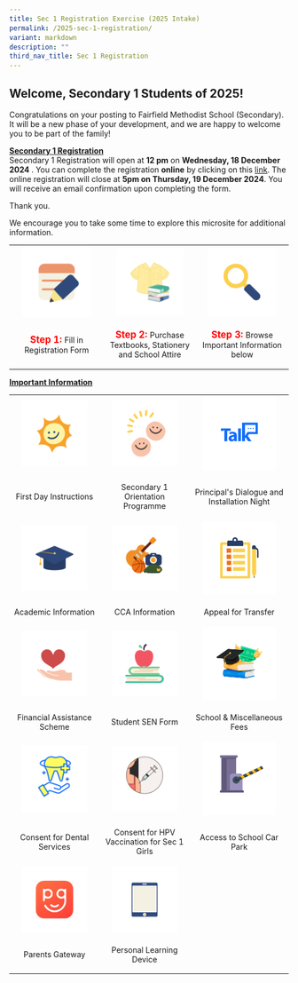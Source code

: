 ```yaml
---
title: Sec 1 Registration Exercise (2025 Intake)
permalink: /2025-sec-1-registration/
variant: markdown
description: ""
third_nav_title: Sec 1 Registration
---
```

<h2><strong>Welcome, Secondary 1 Students of 2025!</strong></h2>
<p>Congratulations on your posting to Fairfield Methodist School (Secondary). It will be a new phase of your development, and we are happy to welcome you to be part of the family!&nbsp;</p>

<p><strong><u>Secondary 1 Registration</u></strong><br>
  Secondary 1 Registration will open at <strong>12 pm</strong> on <strong>Wednesday, 18 December 2024 </strong>. 
  You can complete the registration <strong>online</strong> by clicking on this <a href="https://go.gov.sg/2025sec1" target="_blank">link</a>. 
  The online registration will close at <strong>5pm on Thursday, 19 December 2024</strong>. You will receive an email confirmation upon completing the form.&nbsp;</p>

<p>Thank you.</p>
<p>We encourage you to take some time to explore this microsite for additional information.</p>

<table style="min-width: 75px;">
  <colgroup>
    <col>
    <col>
    <col>
  </colgroup>
  <tbody>
    <tr>
      <th style="text-align: center;">
        <a class="isomer-image-wrapper" href="https://go.gov.sg/2025sec1" target="_blank">
          <img height="auto" width="80%" alt="" src="/images/Parents/2024/Step_1_Registration.png">
        </a>
      </th>
      <th style="text-align: center;">
        <a class="isomer-image-wrapper" href="/sale-of-textbook">
          <img height="auto" width="80%" alt="" src="/images/Parents/2024/Step_2_Uniform___Books.png">
        </a>
      </th>
      <th style="text-align: center;">
        <div class="isomer-image-wrapper">
          <img height="auto" width="80%" alt="" src="/images/Parents/2024/Step_3_Important_Information.png">
        </div>
      </th>
    </tr>
    <tr>
      <td style="text-align: center;">
        <p><strong style="font-size: 1.2em; color: red;">Step 1: </strong>Fill in Registration Form</p>
      </td>
      <td style="text-align: center;">
        <p><strong style="font-size: 1.2em; color: red;">Step 2: </strong>Purchase Textbooks, Stationery and School Attire</p>
      </td>
      <td style="text-align: center;">
        <p><strong style="font-size: 1.2em; color: red;">Step 3: </strong>Browse Important Information below</p>
      </td>
    </tr>
  </tbody>
</table>

<p><strong><u>Important Information</u></strong></p>

<table style="min-width: 75px;">
  <colgroup>
    <col>
    <col>
    <col>
  </colgroup>
  <tbody>
    <tr>
      <th style="text-align: center;">
        <a class="isomer-image-wrapper" href="/start-of-school-2025">
          <img height="auto" width="80%" alt="" src="/images/Parents/2024/First_Day_of_School.png">
        </a>
      </th>
      <th style="text-align: center;">
        <a class="isomer-image-wrapper" href="/secondary-1-orientation-programme">
          <img height="auto" width="80%" alt="" src="/images/Parents/2024/Orientation_Information.png">
        </a>
      </th>
      <th style="text-align: center;">
        <a class="isomer-image-wrapper" href="/principal-s-dialogue-and-installation-night-programme">
          <img height="auto" width="80%" alt="" src="/images/Parents/2024/P_talk.png">
        </a>
      </th>
    </tr>
    <tr>
      <td style="text-align: center;">
        <p>First Day Instructions</p>
      </td>
      <td style="text-align: center;">
        <p>Secondary 1 Orientation Programme</p>
      </td>
      <td style="text-align: center;">
        <p>Principal's Dialogue and Installation Night</p>
      </td>
    </tr>
    <tr>
      <td style="text-align: center;">
        <a class="isomer-image-wrapper" href="/academic-information">
          <img height="auto" width="80%" alt="" src="/images/Parents/2024/Academic_Information.png">
        </a>
      </td>
      <td style="text-align: center;">
        <a class="isomer-image-wrapper" href="/secondary-1-cca-registration">
          <img height="auto" width="80%" alt="" src="/images/Parents/2024/CCA_Information.png">
        </a>
      </td>
      <td style="text-align: center;">
        <a class="isomer-image-wrapper" href="/appeal-for-transfer">
          <img height="auto" width="80%" alt="" src="/images/Parents/2024/Appeal_Information.png">
        </a>
      </td>
    </tr>
    <tr>
      <td style="text-align: center;">
        <p>Academic Information</p>
      </td>
      <td style="text-align: center;">
        <p>CCA Information</p>
      </td>
      <td style="text-align: center;">
        <p>Appeal for Transfer</p>
      </td>
    </tr>
    <tr>
      <td style="text-align: center;">
        <a class="isomer-image-wrapper" href="/financial-assistance-scheme-2025">
          <img height="auto" width="80%" alt="" src="/images/Parents/2024/Financial_Assistance.png">
        </a>
      </td>
      <td style="text-align: center;">
        <a class="isomer-image-wrapper" href="/sen-form">
          <img height="auto" width="80%" alt="" src="/images/Parents/2024/SEN.png">
        </a>
      </td>
      <td style="text-align: center;">
        <a class="isomer-image-wrapper" href="/school-miscellaneous-fees-2025">
          <img height="auto" width="80%" alt="" src="/images/Parents/2024/school_fees.png">
        </a>
      </td>
    </tr>
    <tr>
      <td style="text-align: center;">
        <p>Financial Assistance Scheme</p>
      </td>
      <td style="text-align: center;">
        <p>Student SEN Form</p>
      </td>
      <td style="text-align: center;">
        <p>School &amp; Miscellaneous Fees</p>
      </td>
    </tr>
    <tr>
      <td style="text-align: center;">
        <a class="isomer-image-wrapper" href="/consent-for-dental-services">
          <img height="auto" width="80%" alt="" src="/images/Parents/2024/CS_for_Dental_Services.png">
        </a>
      </td>
      <td style="text-align: center;">
        <a class="isomer-image-wrapper" href="/consent-for-hpv-vaccination-for-sec-1-girls">
          <img height="auto" width="80%" alt="" src="/images/Parents/2024/CS_for_vaccination.png">
        </a>
      </td>
      <td style="text-align: center;">
        <a class="isomer-image-wrapper" href="/access-to-school-car-park">
          <img height="auto" width="80%" alt="" src="/images/Parents/2024/Access_to_car_park.png">
        </a>
      </td>
    </tr>
    <tr>
      <td style="text-align: center;">
        <p>Consent for Dental Services</p>
      </td>
      <td style="text-align: center;">
        <p>Consent for HPV Vaccination for Sec 1 Girls</p>
      </td>
      <td style="text-align: center;">
        <p>Access to School Car Park</p>
      </td>
    </tr>
    <tr>
      <td style="text-align: center;">
        <a class="isomer-image-wrapper" href="/parents-gateway">
          <img height="auto" width="80%" alt="" src="/images/Parents/2024/pg_logo.png">
        </a>
      </td>
      <td style="text-align: center;">
        <a class="isomer-image-wrapper" href="/personal-learning-device">
          <img height="auto" width="80%" alt="" src="/images/Parents/2024/Personal_Learning_Device.png">
        </a>
      </td>
      <td style="text-align: center;">
        <p>&nbsp;</p>
      </td>
    </tr>
    <tr>
      <td style="text-align: center;">
        <p>Parents Gateway</p>
      </td>
      <td style="text-align: center;">
        <p>Personal Learning Device</p>
      </td>
      <td style="text-align: center;">
        <p>&nbsp;</p>
      </td>
    </tr>
  </tbody>
</table>